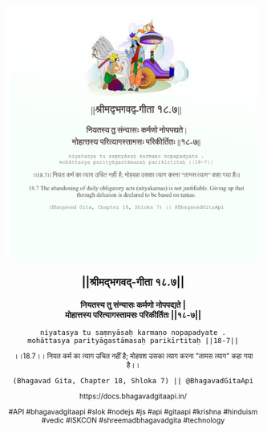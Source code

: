 <img src="../../asset/BG_18_7.png"/>
<center><h2>||श्रीमद्‍भगवद्‍-गीता १८.७||</h2>
<h3>नियतस्य तु संन्यासः कर्मणो नोपपद्यते |<br/>मोहात्तस्य परित्यागस्तामसः परिकीर्तितः ||१८-७||</h3>
<pre>niyatasya tu saṃnyāsaḥ karmaṇo nopapadyate .<br/>mohāttasya parityāgastāmasaḥ parikīrtitaḥ ||18-7||</pre>
<p>।।18.7।। नियत कर्म का त्याग उचित नहीं है; मोहवश उसका त्याग करना "तामस त्याग" कहा गया है।।</p>
<pre>(Bhagavad Gita, Chapter 18, Shloka 7) || @BhagavadGitaApi</pre><p>https://docs.bhagavadgitaapi.in/</p><p>#API #bhagavadgitaapi #slok #nodejs #js #api #gitaapi #krishna #hinduism #vedic #ISKCON #shreemadbhagavadgita #technology</p></center>